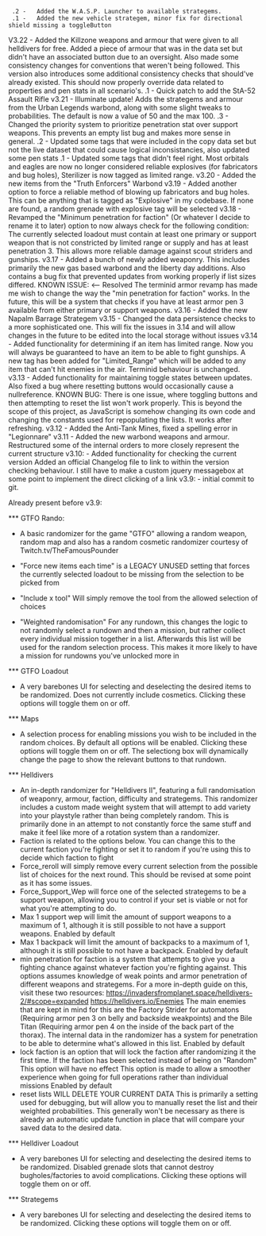      .2 -   Added the W.A.S.P. Launcher to available strategems.
     .1 -   Added the new vehicle strategem, minor fix for directional shield missing a toggleButton
V3.22   -   Added the Killzone weapons and armour that were given to all helldivers for free. Added a piece of armour that was in the data set but didn't have an associated button due to an oversight.
            Also made some consistency changes for conventions that weren't being followed. This version also introduces some additional consistency checks that should've already existed. 
            This should now properly override data related to properties and pen stats in all scenario's.
     .1 -   Quick patch to add the StA-52 Assault Rifle
v3.21   -   Illuminate update! Adds the strategems and armour from the Urban Legends warbond, along with some slight tweaks to probabilities. The default is now a value of 50 and the max 100.
     .3 -   Changed the priority system to prioritize penetration stat over support weapons. This prevents an empty list bug and makes more sense in general.
     .2 -   Updated some tags that were included in the copy data set but not the live dataset that could cause logical inconsistancies, also updated some pen stats
     .1 -   Updated some tags that didn't feel right. Most orbitals and eagles are now no longer considered reliable explosives (for fabricators and bug holes), Sterilizer is now tagged as limited range.
v3.20   -   Added the new items from the "Truth Enforcers" Warbond
v3.19   -   Added another option to force a reliable method of blowing up fabricators and bug holes. This can be anything that is tagged as "Explosive" in my codebase. If none are found, a random grenade with
            explosive tag will be selected
v3.18   -   Revamped the "Minimum penetration for faction" (Or whatever I decide to rename it to later) option to now always check for the following condition:
            The currently selected loadout must contain at least one primary or support weapon that is not constricted by limited range or supply and has at least penetration 3. This allows more reliable damage against scout striders and gunships.
v3.17   -   Added a bunch of newly added weaponry. This includes primarily the new gas based warbond and the liberty day additions. Also contains a bug fix that prevented updates from working properly if list sizes 
            differed.
            KNOWN ISSUE: <-- Resolved The terminid armor revamp has made me wish to change the way the "min penetration for faction" works. In the future, this will be a system that checks if you have at least armor pen 3 available from either primary or support weapons.
v3.16   -   Added the new Napalm Barrage Strategem
v3.15   -   Changed the data persistence checks to a more sophisticated one. This will fix the issues in 3.14 and will allow changes in the future to be edited into the local storage without issues
v3.14   -   Added functionality for determining if an item has limited range. Now you will always be guaranteed to have an item to be able to fight gunships. 
            A new tag has been added for "Limited_Range" which will be added to any item that can't hit enemies in the air. Terminid behaviour is unchanged.
v3.13   -   Added functionality for maintaining toggle states between updates. Also fixed a bug where resetting buttons would occasionally cause a nullreference.
            KNOWN BUG: There is one issue, where toggling buttons and then attempting to reset the list won't work properly. This is beyond the scope of this project, as JavaScript is somehow changing its own code and changing the constants used for repopulating the lists. It works after refreshing.
v3.12   -   Added the Anti-Tank Mines, fixed a spelling error in "Legionnare"
v3.11   -   Added the new warbond weapons and armour. Restructured some of the internal orders to more closely represent the current structure
v3.10:  -   Added functionality for checking the current version
            Added an official Changelog file to link to within the version checking behaviour.
            I still have to make a custom jquery messagebox at some point to implement the direct clicking of a link
v3.9:   -   initial commit to git.

Already present before v3.9:

*** GTFO Rando:
- A basic randomizer for the game "GTFO" allowing a random weapon, random map and also has a random cosmetic randomizer courtesy of Twitch.tv/TheFamousPounder
- "Force new items each time" is a LEGACY UNUSED setting that forces the currently selected loadout to be missing from the selection to be picked from
- "Include x tool" Will simply remove the tool from the allowed selection of choices

- "Weighted randomisation" For any rundown, this changes the logic to not randomly select a rundown and then a mission, but rather collect every individual mission together in a list.
    Afterwards this list will be used for the random selection process. This makes it more likely to have a mission for rundowns you've unlocked more in

*** GTFO Loadout
- A very barebones UI for selecting and deselecting the desired items to be randomized. Does not currently include cosmetics. Clicking these options will toggle them on or off.

*** Maps
- A selection process for enabling missions you wish to be included in the random choices. By default all options will be enabled. Clicking these options will toggle them on or off.
    The selectiong box will dynamically change the page to show the relevant buttons to that rundown.

*** Helldivers
- An in-depth randomizer for "Helldivers II", featuring a full randomisation of weaponry, armour, faction, difficulty and strategems.
    This randomizer includes a custom made weight system that will attempt to add variety into your playstyle rather than being completely random. 
    This is primarily done in an attempt to not constantly force the same stuff and make it feel like more of a rotation system than a randomizer.
- Faction is related to the options below. You can change this to the current faction you're fighting or set it to random if you're using this to decide which faction to fight
- Force_reroll will simply remove every current selection from the possible list of choices for the next round. This should be revised at some point as it has some issues.
- Force_Support_Wep will force one of the selected strategems to be a support weapon, allowing you to control if your set is viable or not for what you're attempting to do.
- Max 1 support wep will limit the amount of support weapons to a maximum of 1, although it is still possible to not have a support weapons.
    Enabled by default
- Max 1 backpack will limit the amount of backpacks to a maximum of 1, although it is still possible to not have a backpack.
    Enabled by default
- min penetration for faction is a system that attempts to give you a fighting chance against whatever faction you're fighting against.
    This options assumes knowledge of weak points and armor penetration of different weapons and strategems. For a more in-depth guide on this, visit these two resources:
    https://invadersfromplanet.space/helldivers-2/#scope=expanded
    https://helldivers.io/Enemies
    The main enemies that are kept in mind for this are the Factory Strider for automatons (Requiring armor pen 3 on belly and backside weakpoints) and the Bile Titan (Requiring armor pen 4 on the inside of the back part of the thorax). The internal data in the randomizer has a system for penetration to be able to determine what's allowed in this list.
    Enabled by default
- lock faction is an option that will lock the faction after randomizing it the first time. If the faction has been selected instead of being on "Random" This option will have no effect
    This option is made to allow a smoother experience when going for full operations rather than individual missions
    Enabled by default
- reset lists WILL DELETE YOUR CURRENT DATA
    This is primarily a setting used for debugging, but will allow you to manually reset the list and their weighted probabilities. This generally won't be necessary as there is already an automatic update function in place that will compare your saved data to the desired data.

*** Helldiver Loadout
- A very barebones UI for selecting and deselecting the desired items to be randomized. Disabled grenade slots that cannot destroy bugholes/factories to avoid complications.
    Clicking these options will toggle them on or off.

*** Strategems
- A very barebones UI for selecting and deselecting the desired items to be randomized. Clicking these options will toggle them on or off.

